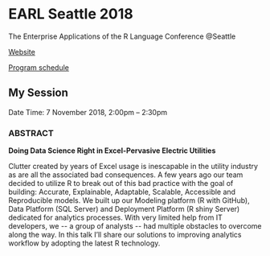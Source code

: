# EARL Seattle 2018 
The Enterprise Applications of the R Language Conference @Seattle

[Website](https://earlconf.com/2018/seattle/)

[Program schedule](https://earlconf.com/_downloads/Agenda%20-%20EARL%20Seattle%202018.pdf)

## My Session

Date Time: 7 November 2018, 2:00pm – 2:30pm

### ABSTRACT
__Doing Data Science Right in Excel-Pervasive Electric Utilities__

Clutter created by years of Excel usage is inescapable in the utility industry as are all the associated bad consequences. A few years ago our team decided to utilize R to break out of this bad practice with the goal of building: Accurate, Explainable, Adaptable, Scalable, Accessible and Reproducible models. We built up our Modeling platform (R with GitHub), Data Platform (SQL Server) and Deployment Platform (R shiny Server) dedicated for analytics processes. With very limited help from IT developers, we -- a group of analysts -- had multiple obstacles to overcome along the way. In this talk I’ll share our solutions to improving analytics workflow by adopting the latest R technology.    
